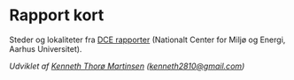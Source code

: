 # Rapport kort

Steder og lokaliteter fra [DCE rapporter](https://dce.au.dk/udgivelser) (Nationalt Center for Miljø og Energi, Aarhus Universitet).

*Udviklet af [Kenneth Thorø Martinsen](https://github.com/KennethTM) (kenneth2810@gmail.com)*
